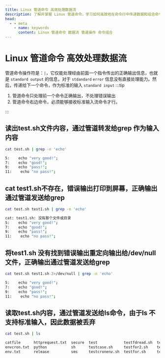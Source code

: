 ```yaml
---
title: Linux 管道命令 高效处理数据流
description: 了解并掌握 Linux 管道命令，学习如何高效地在命令行中传递数据和组合命令。
head:
  - - meta
    - name: keywords
      content: Linux 管道命令 数据流 管道操作 命令组合
---
```


# Linux 管道命令 高效处理数据流

管道命令操作符是：`|`，它仅能处理经由前面一个指令传出的正确输出信息，也就是 `standard output` 的信息，对于 `stdandard` `error` 信息没有直接处理能力。然后，传递给下一个命令，作为标准的输入 `standard input`
:::tip

1. 管道命令只处理前一个命令正确输出，不处理错误输出
2. 管道命令右边命令，必须能够接收标准输入流命令才行。

:::

## 读出test.sh文件内容，通过管道转发给grep 作为输入内容

```sh
cat test.sh | grep -n 'echo'

5:    echo "very good!";
7:    echo "good!";
9:    echo "pass!";
11:    echo "no pass!";
```

## cat test1.sh不存在，错误输出打印到屏幕，正确输出通过管道发送给grep

```sh
cat test.sh test1.sh | grep -n 'echo'

cat: test1.sh: 没有那个文件或目录
5:    echo "very good!";
7:    echo "good!";
9:    echo "pass!";
11:    echo "no pass!";
```

## 将test1.sh 没有找到错误输出重定向输出给/dev/null 文件，正确输出通过管道发送给grep

```sh
cat test.sh test1.sh 2>/dev/null | grep -n 'echo'

5:    echo "very good!";
7:    echo "good!";
9:    echo "pass!";
11:    echo "no pass!";
```

## 读取test.sh内容，通过管道发送给ls命令，由于ls 不支持标准输入，因此数据被丢弃

```sh
cat test.sh | ls

catfile      httprequest.txt  secure  test            testfdread.sh  testpipe.sh    testsh.sh      testwhile2.sh
envcron.txt  python           sh      testcase.sh     testfor2.sh    testselect.sh  test.txt       text.txt
env.txt      release          sms     testcronenv.sh  testfor.sh     test.sh        testwhile1.sh
```
